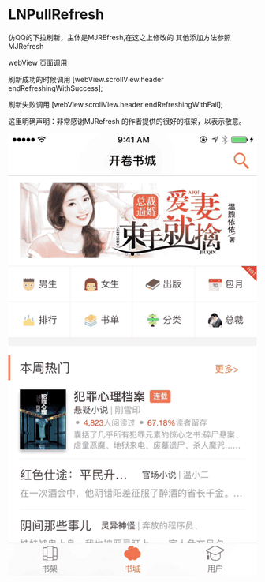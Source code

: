 # LNPullRefresh
仿QQ的下拉刷新，主体是MJREfresh,在这之上修改的
其他添加方法参照MJRefresh

webView 页面调用

刷新成功的时候调用
[webView.scrollView.header endRefreshingWithSuccess];

刷新失败调用
[webView.scrollView.header endRefreshingWithFail];

这里明确声明：非常感谢MJRefresh 的作者提供的很好的框架，以表示敬意。
 

![](2015-04-15.gif)
